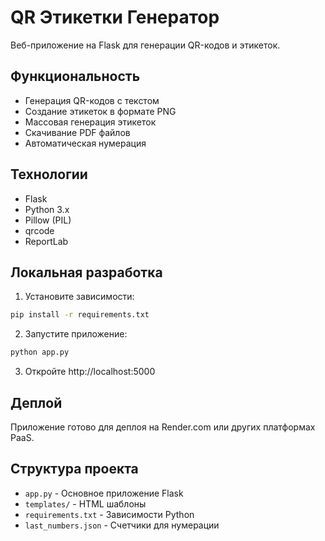 # QR Этикетки Генератор

Веб-приложение на Flask для генерации QR-кодов и этикеток.

## Функциональность

- Генерация QR-кодов с текстом
- Создание этикеток в формате PNG
- Массовая генерация этикеток
- Скачивание PDF файлов
- Автоматическая нумерация

## Технологии

- Flask
- Python 3.x
- Pillow (PIL)
- qrcode
- ReportLab

## Локальная разработка

1. Установите зависимости:
```bash
pip install -r requirements.txt
```

2. Запустите приложение:
```bash
python app.py
```

3. Откройте http://localhost:5000

## Деплой

Приложение готово для деплоя на Render.com или других платформах PaaS.

## Структура проекта

- `app.py` - Основное приложение Flask
- `templates/` - HTML шаблоны
- `requirements.txt` - Зависимости Python
- `last_numbers.json` - Счетчики для нумерации 